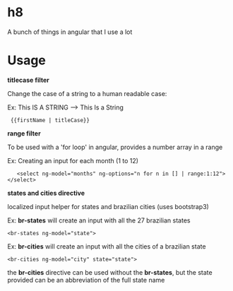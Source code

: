 h8
======

A bunch of things in angular that I use a lot


Usage
==

**titlecase filter**

Change the case of a string to a human readable case:

Ex: This IS A STRING --> This Is a String
```
 {{firstName | titleCase}}
 ```
 
 **range filter**
 
 To be used with a 'for loop' in angular, provides a number array in a range
 
 Ex: Creating an input for each month (1 to 12)
```
   <select ng-model="months" ng-options="n for n in [] | range:1:12"></select>
```

**states and cities directive**

localized input helper for states and brazilian cities (uses bootstrap3)

Ex: **br-states** will create an input with all the 27 brazilian states
```
<br-states ng-model="state">
```
Ex: **br-cities** will create an input with all the cities of a brazilian state
```
<br-cities ng-model="city" state="state">
```

the **br-cities** directive can be used without the **br-states**, but the state provided can be an abbreviation of the full state name
